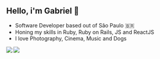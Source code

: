 ## Hello, i'm Gabriel 👋

- Software Developer based out of São Paulo 🇧🇷
- Honing my skills in Ruby, Ruby on Rails, JS and ReactJS
- I love Photography, Cinema, Music and Dogs

<img src="https://github-readme-stats.gabrielloppes.vercel.app/api?username=gabrielloppes&show_icons=true&hide_border=false&count_private=true&include_all_commits=true">

<img align="left" src="https://github-readme-stats.gabrielloppes.vercel.app/api/top-langs/?username=gabrielloppes&hide=HTML">
